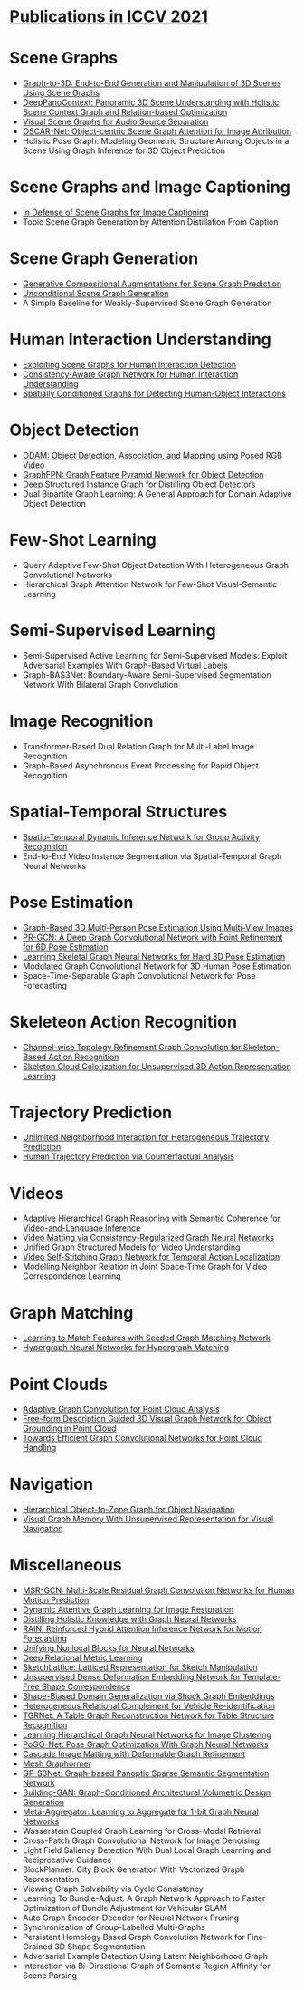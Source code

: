 # [Publications in ICCV 2021](https://iccv2021.thecvf.com/presentation-schedule)



# Scene Graphs
- [Graph-to-3D: End-to-End Generation and Manipulation of 3D Scenes Using Scene Graphs](https://github.com/naganandy/graph-based-deep-learning-literature/blob/master/conference-publications/folders/publications_iccv21/graphto3d_iccv21/README.md)
- [DeepPanoContext: Panoramic 3D Scene Understanding with Holistic Scene Context Graph and Relation-based Optimization](https://github.com/naganandy/graph-based-deep-learning-literature/blob/master/conference-publications/folders/publications_iccv21/deeppanocontext_iccv21/README.md)
- [Visual Scene Graphs for Audio Source Separation](https://github.com/naganandy/graph-based-deep-learning-literature/blob/master/conference-publications/folders/publications_iccv21/dagl_iccv21/README.md)
- [OSCAR-Net: Object-centric Scene Graph Attention for Image Attribution](https://github.com/naganandy/graph-based-deep-learning-literature/blob/master/conference-publications/folders/publications_iccv21/oscarnet_iccv21/README.md)
- Holistic Pose Graph: Modeling Geometric Structure Among Objects in a Scene Using Graph Inference for 3D Object Prediction



# Scene Graphs and Image Captioning
- [In Defense of Scene Graphs for Image Captioning](https://github.com/naganandy/graph-based-deep-learning-literature/blob/master/conference-publications/folders/publications_iccv21/sg2caps_iccv21/README.md)
- Topic Scene Graph Generation by Attention Distillation From Caption



# Scene Graph Generation
- [Generative Compositional Augmentations for Scene Graph Prediction](https://github.com/naganandy/graph-based-deep-learning-literature/blob/master/conference-publications/folders/publications_iccv21/sgg_iccv21/README.md)
- [Unconditional Scene Graph Generation](https://github.com/naganandy/graph-based-deep-learning-literature/blob/master/conference-publications/folders/publications_iccv21/scenegraphgen_iccv21/README.md)
- A Simple Baseline for Weakly-Supervised Scene Graph Generation



# Human Interaction Understanding
- [Exploiting Scene Graphs for Human Interaction Detection](https://github.com/naganandy/graph-based-deep-learning-literature/blob/master/conference-publications/folders/publications_iccv21/sg2hoi_iccv21/README.md)
- [Consistency-Aware Graph Network for Human Interaction Understanding](https://github.com/naganandy/graph-based-deep-learning-literature/blob/master/conference-publications/folders/publications_iccv21/cagnet_iccv21/README.md)
- [Spatially Conditioned Graphs for Detecting Human-Object Interactions](https://github.com/naganandy/graph-based-deep-learning-literature/blob/master/conference-publications/folders/publications_iccv21/scghoi_iccv21/README.md)



# Object Detection
- [ODAM: Object Detection, Association, and Mapping using Posed RGB Video](https://github.com/naganandy/graph-based-deep-learning-literature/blob/master/conference-publications/folders/publications_iccv21/odam_iccv21/README.md)
- [GraphFPN: Graph Feature Pyramid Network for Object Detection](https://github.com/naganandy/graph-based-deep-learning-literature/blob/master/conference-publications/folders/publications_iccv21/graphfpn_iccv21/README.md)
- [Deep Structured Instance Graph for Distilling Object Detectors](https://github.com/naganandy/graph-based-deep-learning-literature/blob/master/conference-publications/folders/publications_iccv21/dsig_iccv21/README.md)
- Dual Bipartite Graph Learning: A General Approach for Domain Adaptive Object Detection



# Few-Shot Learning
- Query Adaptive Few-Shot Object Detection With Heterogeneous Graph Convolutional Networks
- Hierarchical Graph Attention Network for Few-Shot Visual-Semantic Learning



# Semi-Supervised Learning
- Semi-Supervised Active Learning for Semi-Supervised Models: Exploit Adversarial Examples With Graph-Based Virtual Labels
- Graph-BAS3Net: Boundary-Aware Semi-Supervised Segmentation Network With Bilateral Graph Convolution



# Image Recognition
- Transformer-Based Dual Relation Graph for Multi-Label Image Recognition
- Graph-Based Asynchronous Event Processing for Rapid Object Recognition



# Spatial-Temporal Structures
- [Spatio-Temporal Dynamic Inference Network for Group Activity Recognition](https://github.com/naganandy/graph-based-deep-learning-literature/blob/master/conference-publications/folders/publications_iccv21/dingar_iccv21/README.md)
- End-to-End Video Instance Segmentation via Spatial-Temporal Graph Neural Networks



# Pose Estimation
- [Graph-Based 3D Multi-Person Pose Estimation Using Multi-View Images](https://github.com/naganandy/graph-based-deep-learning-literature/blob/master/conference-publications/folders/publications_iccv21/mmgprg_iccv21/README.md)
- [PR-GCN: A Deep Graph Convolutional Network with Point Refinement for 6D Pose Estimation](https://github.com/naganandy/graph-based-deep-learning-literature/blob/master/conference-publications/folders/publications_iccv21/prgcn_iccv21/README.md)
- [Learning Skeletal Graph Neural Networks for Hard 3D Pose Estimation](https://github.com/naganandy/graph-based-deep-learning-literature/blob/master/conference-publications/folders/publications_iccv21/skeletalgnn_iccv21/README.md)
- Modulated Graph Convolutional Network for 3D Human Pose Estimation
- Space-Time-Separable Graph Convolutional Network for Pose Forecasting



# Skeleteon Action Recognition
- [Channel-wise Topology Refinement Graph Convolution for Skeleton-Based Action Recognition](https://github.com/naganandy/graph-based-deep-learning-literature/blob/master/conference-publications/folders/publications_iccv21/ctrgc_iccv21/README.md)
- [Skeleton Cloud Colorization for Unsupervised 3D Action Representation Learning](https://github.com/naganandy/graph-based-deep-learning-literature/blob/master/conference-publications/folders/publications_iccv21/tsssps_iccv21/README.md)



# Trajectory Prediction
- [Unlimited Neighborhood Interaction for Heterogeneous Trajectory Prediction](https://github.com/naganandy/graph-based-deep-learning-literature/blob/master/conference-publications/folders/publications_iccv21/unin_iccv21/README.md)
- [Human Trajectory Prediction via Counterfactual Analysis](https://github.com/naganandy/graph-based-deep-learning-literature/blob/master/conference-publications/folders/publications_iccv21/causalhtp_iccv21/README.md)



# Videos
- [Adaptive Hierarchical Graph Reasoning with Semantic Coherence for Video-and-Language Inference](https://github.com/naganandy/graph-based-deep-learning-literature/blob/master/conference-publications/folders/publications_iccv21/ahgn_iccv21/README.md)
- [Video Matting via Consistency-Regularized Graph Neural Networks](https://github.com/naganandy/graph-based-deep-learning-literature/blob/master/conference-publications/folders/publications_iccv21/crgnn_iccv21/README.md)
- [Unified Graph Structured Models for Video Understanding](https://github.com/naganandy/graph-based-deep-learning-literature/blob/master/conference-publications/folders/publications_iccv21/vumpnn_iccv21/README.md)
- [Video Self-Stitching Graph Network for Temporal Action Localization](https://github.com/naganandy/graph-based-deep-learning-literature/blob/master/conference-publications/folders/publications_iccv21/vsgn_iccv21/README.md)
- Modelling Neighbor Relation in Joint Space-Time Graph for Video Correspondence Learning



# Graph Matching
- [Learning to Match Features with Seeded Graph Matching Network](https://github.com/naganandy/graph-based-deep-learning-literature/blob/master/conference-publications/folders/publications_iccv21/sgmnet_iccv21/README.md)
- [Hypergraph Neural Networks for Hypergraph Matching](https://github.com/naganandy/graph-based-deep-learning-literature/blob/master/conference-publications/folders/publications_iccv21/hnnhm_iccv21/README.md)



# Point Clouds
- [Adaptive Graph Convolution for Point Cloud Analysis](https://github.com/naganandy/graph-based-deep-learning-literature/blob/master/conference-publications/folders/publications_iccv21/adaptconv_iccv21/README.md)
- [Free-form Description Guided 3D Visual Graph Network for Object Grounding in Point Cloud](https://github.com/naganandy/graph-based-deep-learning-literature/blob/master/conference-publications/folders/publications_iccv21/3dog_iccv21/README.md)
- [Towards Efficient Graph Convolutional Networks for Point Cloud Handling](https://github.com/naganandy/graph-based-deep-learning-literature/blob/master/conference-publications/folders/publications_iccv21/efficientgcn_iccv21/README.md)



# Navigation
- [Hierarchical Object-to-Zone Graph for Object Navigation](https://github.com/naganandy/graph-based-deep-learning-literature/blob/master/conference-publications/folders/publications_iccv21/hoz_iccv21/README.md)
- [Visual Graph Memory With Unsupervised Representation for Visual Navigation](https://github.com/naganandy/graph-based-deep-learning-literature/blob/master/conference-publications/folders/publications_iccv21/vgm_iccv21/README.md)



# Miscellaneous
- [MSR-GCN: Multi-Scale Residual Graph Convolution Networks for Human Motion Prediction](https://github.com/naganandy/graph-based-deep-learning-literature/blob/master/conference-publications/folders/publications_iccv21/msrgcn_iccv21/README.md)
- [Dynamic Attentive Graph Learning for Image Restoration](https://github.com/naganandy/graph-based-deep-learning-literature/blob/master/conference-publications/folders/publications_iccv21/dagl_iccv21/README.md)
- [Distilling Holistic Knowledge with Graph Neural Networks](https://github.com/naganandy/graph-based-deep-learning-literature/blob/master/conference-publications/folders/publications_iccv21/hkd_iccv21/README.md)
- [RAIN: Reinforced Hybrid Attention Inference Network for Motion Forecasting](https://github.com/naganandy/graph-based-deep-learning-literature/blob/master/conference-publications/folders/publications_iccv21/rain_iccv21/README.md)
- [Unifying Nonlocal Blocks for Neural Networks](https://github.com/naganandy/graph-based-deep-learning-literature/blob/master/conference-publications/folders/publications_iccv21/snl_iccv21/README.md)
- [Deep Relational Metric Learning](https://github.com/naganandy/graph-based-deep-learning-literature/blob/master/conference-publications/folders/publications_iccv21/drml_iccv21/README.md)
- [SketchLattice: Latticed Representation for Sketch Manipulation](https://github.com/naganandy/graph-based-deep-learning-literature/blob/master/conference-publications/folders/publications_iccv21/sketchlattice_iccv21/README.md)
- [Unsupervised Dense Deformation Embedding Network for Template-Free Shape Correspondence](https://github.com/naganandy/graph-based-deep-learning-literature/blob/master/conference-publications/folders/publications_iccv21/ud2enet_iccv21/README.md)
- [Shape-Biased Domain Generalization via Shock Graph Embeddings](https://github.com/naganandy/graph-based-deep-learning-literature/blob/master/conference-publications/folders/publications_iccv21/shockgraph_iccv21/README.md)
- [Heterogeneous Relational Complement for Vehicle Re-identification](https://github.com/naganandy/graph-based-deep-learning-literature/blob/master/conference-publications/folders/publications_iccv21/hrcn_iccv21/README.md)
- [TGRNet: A Table Graph Reconstruction Network for Table Structure Recognition](https://github.com/naganandy/graph-based-deep-learning-literature/blob/master/conference-publications/folders/publications_iccv21/tgrnet_iccv21/README.md)
- [Learning Hierarchical Graph Neural Networks for Image Clustering](https://github.com/naganandy/graph-based-deep-learning-literature/blob/master/conference-publications/folders/publications_iccv21/hilander_iccv21/README.md)
- [PoGO-Net: Pose Graph Optimization With Graph Neural Networks](https://github.com/naganandy/graph-based-deep-learning-literature/blob/master/conference-publications/folders/publications_iccv21/pogonet_iccv21/README.md)
- [Cascade Image Matting with Deformable Graph Refinement](https://github.com/naganandy/graph-based-deep-learning-literature/blob/master/conference-publications/folders/publications_iccv21/casdgr_iccv21/README.md)
- [Mesh Graphormer](https://github.com/naganandy/graph-based-deep-learning-literature/blob/master/conference-publications/folders/publications_iccv21/meshgraphormer_iccv21/README.md)
- [GP-S3Net: Graph-based Panoptic Sparse Semantic Segmentation Network](https://github.com/naganandy/graph-based-deep-learning-literature/blob/master/conference-publications/folders/publications_iccv21/gps3net_iccv21/README.md)
- [Building-GAN: Graph-Conditioned Architectural Volumetric Design Generation](https://github.com/naganandy/graph-based-deep-learning-literature/blob/master/conference-publications/folders/publications_iccv21/buildinggan_iccv21/README.md)
- [Meta-Aggregator: Learning to Aggregate for 1-bit Graph Neural Networks](https://github.com/naganandy/graph-based-deep-learning-literature/blob/master/conference-publications/folders/publications_iccv21/metaagg_iccv21/README.md)
- Wasserstein Coupled Graph Learning for Cross-Modal Retrieval
- Cross-Patch Graph Convolutional Network for Image Denoising
- Light Field Saliency Detection With Dual Local Graph Learning and Reciprocative Guidance
- BlockPlanner: City Block Generation With Vectorized Graph Representation
- Viewing Graph Solvability via Cycle Consistency
- Learning To Bundle-Adjust: A Graph Network Approach to Faster Optimization of Bundle Adjustment for Vehicular SLAM
- Auto Graph Encoder-Decoder for Neural Network Pruning
- Synchronization of Group-Labelled Multi-Graphs
- Persistent Homology Based Graph Convolution Network for Fine-Grained 3D Shape Segmentation
- Adversarial Example Detection Using Latent Neighborhood Graph
- Interaction via Bi-Directional Graph of Semantic Region Affinity for Scene Parsing
